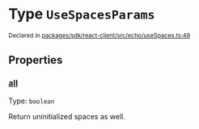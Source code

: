 # Type `UseSpacesParams`
<sub>Declared in [packages/sdk/react-client/src/echo/useSpaces.ts:49](https://github.com/dxos/dxos/blob/ec4e715a1/packages/sdk/react-client/src/echo/useSpaces.ts#L49)</sub>




## Properties
### [all](https://github.com/dxos/dxos/blob/ec4e715a1/packages/sdk/react-client/src/echo/useSpaces.ts#L53)
Type: <code>boolean</code>

Return uninitialized spaces as well.



